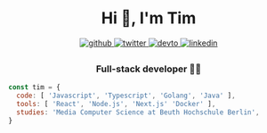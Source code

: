 <h1 align="center">Hi 👋, I'm Tim</h1>

<div align="center">
<a href="https://github.com/tim-richter" target="_blank">
<img src=https://img.shields.io/badge/github-%2324292e.svg?&style=for-the-badge&logo=github&logoColor=white alt=github style="margin-bottom: 5px;" />
</a>
<a href="https://twitter.com/tim_c_richter" target="_blank">
<img src=https://img.shields.io/badge/twitter-%2300acee.svg?&style=for-the-badge&logo=twitter&logoColor=white alt=twitter style="margin-bottom: 5px;" />
</a>
<a href="https://dev.to/timrichter" target="_blank">
<img src=https://img.shields.io/badge/dev.to-%2308090A.svg?&style=for-the-badge&logo=dev.to&logoColor=white alt=devto style="margin-bottom: 5px;" />
</a>
<a href="https://linkedin.com/in/tim-richter-developer" target="_blank">
<img src=https://img.shields.io/badge/linkedin-%231E77B5.svg?&style=for-the-badge&logo=linkedin&logoColor=white alt=linkedin style="margin-bottom: 5px;" />
</a>  
</div>

### <div align="center">Full-stack developer 👨‍💻</div>  
 

```javascript
const tim = {
  code: [ 'Javascript', 'Typescript', 'Golang', 'Java' ],
  tools: [ 'React', 'Node.js', 'Next.js' 'Docker' ],
  studies: 'Media Computer Science at Beuth Hochschule Berlin',
}
```
